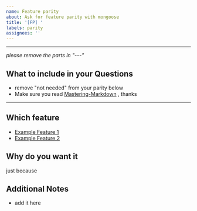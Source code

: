 ```yaml
---
name: Feature parity
about: Ask for feature parity with mongoose
title: '[FP] '
labels: parity
assignees: ''
---
```


---
*please remove the parts in "---"*

## What to include in your Questions

- remove "not needed" from your parity below
- Make sure you read [Mastering-Markdown](https://guides.github.com/features/mastering-markdown/) , thanks

---

## Which feature

- [Example Feature 1](documentation_link)
- [Example Feature 2](documentation_link)

## Why do you want it

just because

## Additional Notes

- add it here
